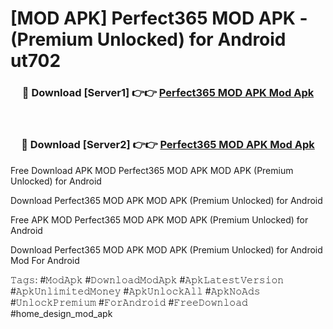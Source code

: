 # [MOD APK] Perfect365 MOD APK - (Premium Unlocked) for Android ut702



<div align="center">
<h3>🔴 Download [Server1] 👉👉 <a href="https://momento.my/?title=Perfect365_MOD_APK">Perfect365 MOD APK Mod Apk</a></h3><br>

<h3>🔴 Download [Server2] 👉👉 <a href="https://momento.my/?title=Perfect365_MOD_APK">Perfect365 MOD APK Mod Apk</a></h3>
</div>



Free Download APK MOD Perfect365 MOD APK MOD APK (Premium Unlocked) for Android

Download Perfect365 MOD APK MOD APK (Premium Unlocked) for Android

Free APK MOD Perfect365 MOD APK MOD APK (Premium Unlocked) for Android

Download Perfect365 MOD APK MOD APK (Premium Unlocked) for Android Mod For Android

𝚃𝚊𝚐𝚜: #𝙼𝚘𝚍𝙰𝚙𝚔 #𝙳𝚘𝚠𝚗𝚕𝚘𝚊𝚍𝙼𝚘𝚍𝙰𝚙𝚔 #𝙰𝚙𝚔𝙻𝚊𝚝𝚎𝚜𝚝𝚅𝚎𝚛𝚜𝚒𝚘𝚗 #𝙰𝚙𝚔𝚄𝚗𝚕𝚒𝚖𝚒𝚝𝚎𝚍𝙼𝚘𝚗𝚎𝚢 #𝙰𝚙𝚔𝚄𝚗𝚕𝚘𝚌𝚔𝙰𝚕𝚕 #𝙰𝚙𝚔𝙽𝚘𝙰𝚍𝚜 #𝚄𝚗𝚕𝚘𝚌𝚔𝙿𝚛𝚎𝚖𝚒𝚞𝚖 #𝙵𝚘𝚛𝙰𝚗𝚍𝚛𝚘𝚒𝚍 #𝙵𝚛𝚎𝚎𝙳𝚘𝚠𝚗𝚕𝚘𝚊𝚍 #home_design_mod_apk
